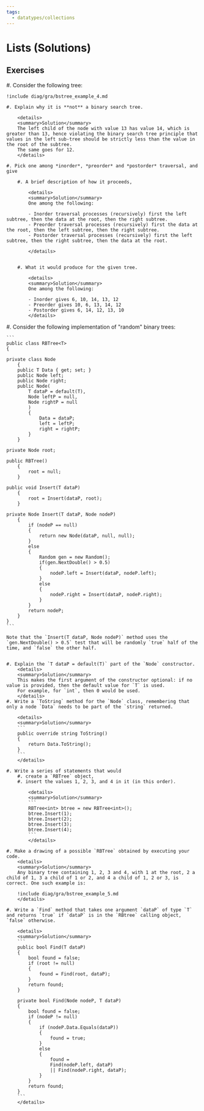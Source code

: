 ```yaml
---
tags:
  - datatypes/collections
---
```


# Lists (Solutions)

<!--
## Multiple Choices

#. Put a checkmark in the box corresponding to true statements about the List abstract data type.

    - [ ] A list contains an finite collection of elements, in a particular order.
    - [ ] A list cannot contain multiple elements with the same value.
    - [x] A list must have a fixed number of elements.
    - [x] A list is generally endowed with an operation to test for emptiness.
    - [ ] Only the element at the beginning of a list can be removed.

    
    <details>
    <summary>Comments on the solution</summary>
    
    - A list cannot contain an *infinite* collection of elements.
    - A list can have repetition, the same value can be present multiple times.
    - At any given time, a list has a fixed size.
    - This is *generally* the case in definitions of lists.
    - This restriction applies to queues or stacks (depending how "beginning" is interpreted), but not to lists.   
    </details>
-->

## Exercises

#. Consider the following tree:

    !include diag/gra/bstree_example_4.md
    
    #. Explain why it is **not** a binary search tree.
    
        <details>
        <summary>Solution</summary>
        The left child of the node with value 13 has value 14, which is greater than 13, hence violating the binary search tree principle that values in the left sub-tree should be strictly less than the value in the root of the subtree. 
        The same goes for 12.
        </details>
    
    #. Pick one among *inorder*, *preorder* and *postorder* traversal, and give
    
        #. A brief description of how it proceeds,
        
            <details>
            <summary>Solution</summary>
            One among the following:
            
            - Inorder traversal processes (recursively) first the left subtree, then the data at the root, then the right subtree.
            - Preorder traversal processes (recursively) first the data at the root, then the left subtree, then the right subtree.
            - Postorder traversal processes (recursively) first the left subtree, then the right subtree, then the data at the root.

            </details>
        

        #. What it would produce for the given tree.
        
            <details>
            <summary>Solution</summary>
            One among the following:
            
            - Inorder gives 6, 10, 14, 13, 12
            - Preorder gives 10, 6, 13, 14, 12
            - Postorder gives 6, 14, 12, 13, 10
            </details>

#. Consider the following implementation of "random" binary trees:

    ```
    public class RBTree<T>
    {
    
    private class Node
        {
        public T Data { get; set; }
        public Node left;
        public Node right;
        public Node(
            T dataP = default(T),
            Node leftP = null,
            Node rightP = null
            )
            {
                Data = dataP;
                left = leftP;
                right = rightP;
            }
        }
        
    private Node root;

    public RBTree()
        {
            root = null;
        }
    
    public void Insert(T dataP)
        {
            root = Insert(dataP, root);
        }
    
    private Node Insert(T dataP, Node nodeP)
        {
            if (nodeP == null)
            {
                return new Node(dataP, null, null);
            }
            else
            {
                Random gen = new Random();
                if(gen.NextDouble() > 0.5)
                {
                    nodeP.left = Insert(dataP, nodeP.left);
                }
                else
                {
                    nodeP.right = Insert(dataP, nodeP.right);
                }
            }
            return nodeP;
        }
    }
    ```

    Note that the `Insert(T dataP, Node nodeP)` method uses the `gen.NextDouble() > 0.5` test that will be randomly `true` half of the time, and `false` the other half.

    
    #. Explain the `T dataP = default(T)` part of the `Node` constructor.
        <details>
        <summary>Solution</summary>
        This makes the first argument of the constructor optional: if no value is provided, then the default value for `T` is used.
        For example, for `int`, then 0 would be used.
        </details>
    #. Write a `ToString` method for the `Node` class, remembering that only a node `Data` needs to be part of the `string` returned.

        <details>
        <summary>Solution</summary>
        ```
        public override string ToString()
        {
            return Data.ToString();
        }
        ```
        </details>
        
    #. Write a series of statements that would 
        #. create a `RBTree` object,
        #. insert the values 1, 2, 3, and 4 in it (in this order).
        
            <details>
            <summary>Solution</summary>
            ```
            RBTree<int> btree = new RBTree<int>();
            btree.Insert(1);
            btree.Insert(2);
            btree.Insert(3);
            btree.Insert(4);
            ```
            </details>
            
    #. Make a drawing of a possible `RBTree` obtained by executing your code.
        <details>
        <summary>Solution</summary>
        Any binary tree containing 1, 2, 3 and 4, with 1 at the root, 2 a child of 1, 3 a child of 1 or 2, and 4 a child of 1, 2 or 3, is correct. One such example is:
           
        !include diag/gra/bstree_example_5.md
        </details>

    #. Write a `Find` method that takes one argument `dataP` of type `T` and returns `true` if `dataP` is in the `RBtree` calling object, `false` otherwise.
    
        <details>
        <summary>Solution</summary>
        ```
        public bool Find(T dataP)
        {
            bool found = false;
            if (root != null)
            {
                found = Find(root, dataP);
            }
            return found;
        }

        private bool Find(Node nodeP, T dataP)
        {
            bool found = false;
            if (nodeP != null)
            {
                if (nodeP.Data.Equals(dataP))
                {
                    found = true;
                }
                else
                {
                    found =
                    Find(nodeP.left, dataP)
                    || Find(nodeP.right, dataP);
                }
            }
            return found;
        }
        ```
        </details>
